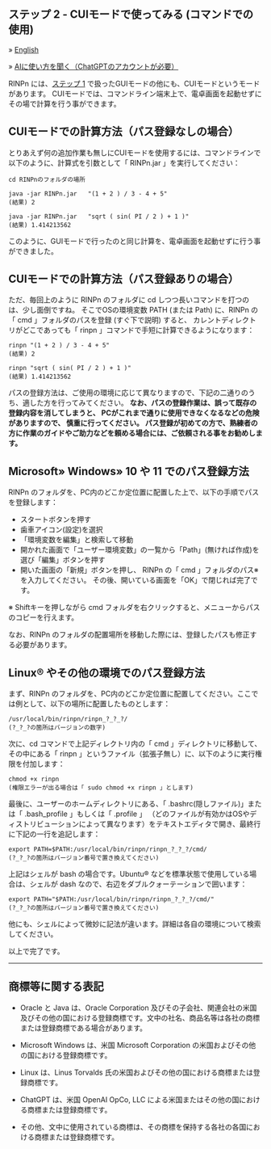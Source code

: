 ## ステップ 2 - CUIモードで使ってみる (コマンドでの使用)

&raquo; [English](Step2.md)

&raquo; [AIに使い方を聞く（ChatGPTのアカウントが必要）](https://chatgpt.com/g/g-Hu225rEdv-rinpn-assistant)

RINPn には、[ステップ 1](Step1_Japanese.md) で扱ったGUIモードの他にも、CUIモードというモードがあります。 CUIモードでは、コマンドライン端末上で、電卓画面を起動せずにその場で計算を行う事ができます。


## CUIモードでの計算方法（パス登録なしの場合）

とりあえず何の追加作業も無しにCUIモードを使用するには、コマンドラインで以下のように、計算式を引数として「 RINPn.jar 」を実行してください：

    cd RINPnのフォルダの場所

    java -jar RINPn.jar   "(1 + 2 ) / 3 - 4 + 5"
    (結果) 2

    java -jar RINPn.jar   "sqrt ( sin( PI / 2 ) + 1 )"
    (結果) 1.414213562

このように、GUIモードで行ったのと同じ計算を、電卓画面を起動せずに行う事ができました。

## CUIモードでの計算方法（パス登録ありの場合）

ただ、毎回上のように RINPn のフォルダに cd しつつ長いコマンドを打つのは、少し面倒ですね。 そこでOSの環境変数 PATH (または Path) に、RINPn の「 cmd 」フォルダのパスを登録 (すぐ下で説明) すると、 カレントディレクトリがどこであっても「 rinpn 」コマンドで手短に計算できるようになります：

    rinpn "(1 + 2 ) / 3 - 4 + 5"
    (結果) 2

    rinpn "sqrt ( sin( PI / 2 ) + 1 )"
    (結果) 1.414213562

パスの登録方法は、ご使用の環境に応じて異なりますので、下記の二通りのうち、適した方を行ってみてください。 **なお、パスの登録作業は、誤って既存の登録内容を消してしまうと、 PCがこれまで通りに使用できなくなるなどの危険がありますので、 慎重に行ってください。 パス登録が初めての方で、熟練者の方に作業のガイドやご助力などを頼める場合には、ご依頼される事をお勧めします。**

## Microsoft&raquo; Windows&raquo; 10 や 11 でのパス登録方法

RINPn のフォルダを、PC内のどこか定位置に配置した上で、以下の手順でパスを登録します：

* スタートボタンを押す
* 歯車アイコン(設定)を選択
* 「環境変数を編集」と検索して移動
* 開かれた画面で「ユーザー環境変数」の一覧から「Path」(無ければ作成)を選び「編集」ボタンを押す
* 開いた画面の「新規」ボタンを押し、 RINPn の「 cmd 」フォルダのパス※を入力してください。 その後、開いている画面を「OK」で閉じれば完了です。

※ Shiftキーを押しながら cmd フォルダを右クリックすると、メニューからパスのコピーを行えます。

なお、RINPn のフォルダの配置場所を移動した際には、登録したパスも修正する必要があります。


## Linux&reg; やその他の環境でのパス登録方法

まず、RINPn のフォルダを、PC内のどこか定位置に配置してください。ここでは例として、以下の場所に配置したものとします：

    /usr/local/bin/rinpn/rinpn_?_?_?/
    (?_?_?の箇所はバージョンの数字)

次に、cd コマンドで上記ディレクトリ内の「 cmd 」ディレクトリに移動して、 その中にある「 rinpn 」というファイル（拡張子無し）に、以下のように実行権限を付加します：

    chmod +x rinpn
    (権限エラーが出る場合は「 sudo chmod +x rinpn 」とします)

最後に、ユーザーのホームディレクトリにある、「 .bashrc(隠しファイル)」または「 .bash_profile 」もしくは「 .profile 」 （どのファイルが有効かはOSやディストリビューションによって異なります）をテキストエディタで開き、最終行に下記の一行を追記します：

    export PATH=$PATH:/usr/local/bin/rinpn/rinpn_?_?_?/cmd/
    (?_?_?の箇所はバージョン番号で置き換えてください)

上記はシェルが bash の場合です。Ubuntu® などを標準状態で使用している場合は、シェルが dash なので、右辺をダブルクォーテーションで囲います：

    export PATH="$PATH:/usr/local/bin/rinpn/rinpn_?_?_?/cmd/"
    (?_?_?の箇所はバージョン番号で置き換えてください)

他にも、シェルによって微妙に記法が違います。詳細は各自の環境について検索してください。

以上で完了です。


---

## 商標等に関する表記

* Oracle と Java は、Oracle Corporation 及びその子会社、関連会社の米国及びその他の国における登録商標です。文中の社名、商品名等は各社の商標または登録商標である場合があります。

* Microsoft Windows は、米国 Microsoft Corporation の米国およびその他の国における登録商標です。

* Linux は、Linus Torvalds 氏の米国およびその他の国における商標または登録商標です。

* ChatGPT は、米国 OpenAI OpCo, LLC による米国またはその他の国における商標または登録商標です。

* その他、文中に使用されている商標は、その商標を保持する各社の各国における商標または登録商標です。

